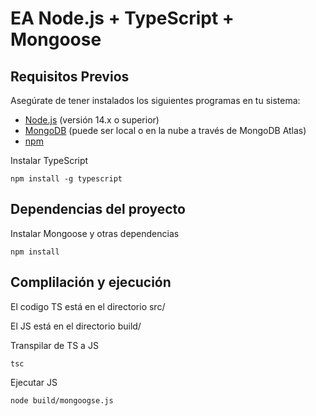 # EA Node.js + TypeScript + Mongoose

## Requisitos Previos

Asegúrate de tener instalados los siguientes programas en tu sistema:

- [Node.js](https://nodejs.org/) (versión 14.x o superior)
- [MongoDB](https://www.mongodb.com/) (puede ser local o en la nube a través de MongoDB Atlas)
- [npm](https://www.npmjs.com/) 

Instalar TypeScript
```
npm install -g typescript
```



## Dependencias del proyecto

Instalar Mongoose y otras dependencias
```
npm install
```

## Complilación y ejecución

El codigo TS está en el directorio src/

El JS está en el directorio build/

Transpilar de TS a JS
```
tsc 
```

Ejecutar JS
```
node build/mongoogse.js
```